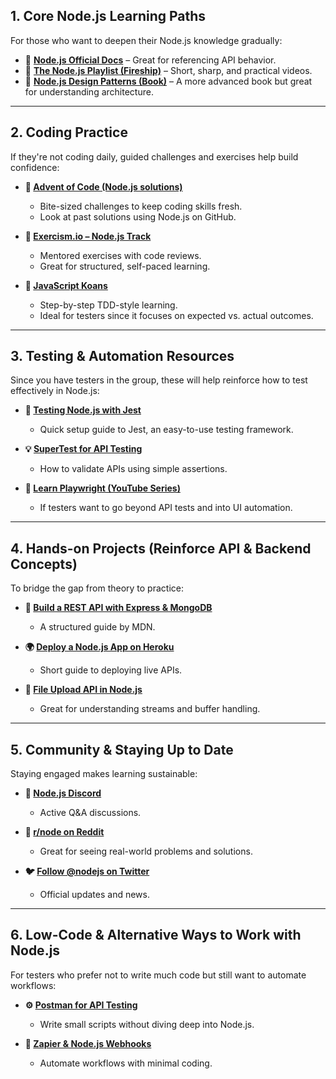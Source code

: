 ## **1. Core Node.js Learning Paths**
For those who want to deepen their Node.js knowledge gradually:

- 📘 **[Node.js Official Docs](https://nodejs.org/en/docs/)** – Great for referencing API behavior.
- 🎥 **[The Node.js Playlist (Fireship)](https://www.youtube.com/playlist?list=PL0vfts4VzfNi_GOatWFU_AEugv86nke-O)** – Short, sharp, and practical videos.
- 📖 **[Node.js Design Patterns (Book)](https://www.oreilly.com/library/view/nodejs-design-patterns/9781839214110/)** – A more advanced book but great for understanding architecture.

---

## **2. Coding Practice**
If they're not coding daily, guided challenges and exercises help build confidence:

- **🎯 [Advent of Code (Node.js solutions)](https://adventofcode.com/)**
  - Bite-sized challenges to keep coding skills fresh.
  - Look at past solutions using Node.js on GitHub.

- **🐢 [Exercism.io – Node.js Track](https://exercism.org/tracks/javascript)**
  - Mentored exercises with code reviews.
  - Great for structured, self-paced learning.

- **🚀 [JavaScript Koans](https://github.com/mrdavidlaing/javascript-koans)**
  - Step-by-step TDD-style learning.
  - Ideal for testers since it focuses on expected vs. actual outcomes.

---

## **3. Testing & Automation Resources**
Since you have testers in the group, these will help reinforce how to test effectively in Node.js:

- **🧪 [Testing Node.js with Jest](https://jestjs.io/docs/getting-started)**
  - Quick setup guide to Jest, an easy-to-use testing framework.

- **💡 [SuperTest for API Testing](https://github.com/ladjs/supertest)**
  - How to validate APIs using simple assertions.

- **🎥 [Learn Playwright (YouTube Series)](https://www.youtube.com/playlist?list=PL6gx4Cwl9DGA9C1-FSIt_Oq3RbeYjDwr-)**
  - If testers want to go beyond API tests and into UI automation.

---

## **4. Hands-on Projects (Reinforce API & Backend Concepts)**
To bridge the gap from theory to practice:

- **🔗 [Build a REST API with Express & MongoDB](https://developer.mozilla.org/en-US/docs/Learn/Server-side/Express_Nodejs)**
  - A structured guide by MDN.

- **🌍 [Deploy a Node.js App on Heroku](https://devcenter.heroku.com/articles/getting-started-with-nodejs)**
  - Short guide to deploying live APIs.

- **💾 [File Upload API in Node.js](https://blog.logrocket.com/implementing-file-uploading-using-node-js/)**
  - Great for understanding streams and buffer handling.

---

## **5. Community & Staying Up to Date**
Staying engaged makes learning sustainable:

- **💬 [Node.js Discord](https://discord.com/invite/nodejs)**
  - Active Q&A discussions.

- **📢 [r/node on Reddit](https://www.reddit.com/r/node/)**
  - Great for seeing real-world problems and solutions.

- **🐦 [Follow @nodejs on Twitter](https://twitter.com/nodejs)**
  - Official updates and news.

---

## **6. Low-Code & Alternative Ways to Work with Node.js**
For testers who prefer not to write much code but still want to automate workflows:

- **⚙️ [Postman for API Testing](https://learning.postman.com/docs/writing-scripts/test-scripts/)**
  - Write small scripts without diving deep into Node.js.

- **📝 [Zapier & Node.js Webhooks](https://zapier.com/blog/how-to-use-webhooks/)**
  - Automate workflows with minimal coding.

